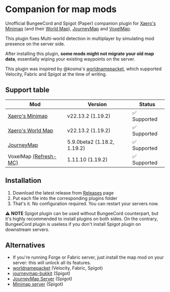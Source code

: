 # Companion for map mods
Unofficial BungeeCord and Spigot (Paper) companion plugin for
[Xaero's Minimap](https://www.curseforge.com/minecraft/mc-mods/xaeros-minimap)
(and their [World Map](https://www.curseforge.com/minecraft/mc-mods/xaeros-world-map)),
[JourneyMap](https://www.curseforge.com/minecraft/mc-mods/journeymap) and
[VoxelMap](https://discord.gg/Me4GWVGWhe).

This plugin fixes Multi-world detection in multiplayer by simulating mod presence on
the server side.

After installing this plugin, **some mods might not migrate your old map data**, essentially
wiping your existing waypoints on the server.

This plugin was inspired by @kosma's [worldnamepacket](https://github.com/kosma/worldnamepacket),
which supported Velocity, Fabric and Spigot at the time of writing.

## Support table
| Mod                                                                                | Version                     | Status      |
|------------------------------------------------------------------------------------|-----------------------------|-------------|
| [Xaero's Minimap](https://www.curseforge.com/minecraft/mc-mods/xaeros-minimap)     | v22.13.2 (1.19.2)           | ✅ Supported |
| [Xaero's World Map](https://www.curseforge.com/minecraft/mc-mods/xaeros-world-map) | v22.13.2 (1.19.2)           | ✅ Supported |
| [JourneyMap](https://www.curseforge.com/minecraft/mc-mods/journeymap)              | 5.9.0beta2 (1.18.2, 1.19.2) | ✅ Supported |
| VoxelMap [(Refresh-MC)](https://discord.gg/Me4GWVGWhe)                             | 1.11.10 (1.19.2)            | ✅ Supported |

## Installation
1. Download the latest release from [Releases](https://github.com/turikhay/MapModCompanion/releases) page
2. Put each file into the corresponding plugins folder
3. That's it. No configuration required. You can restart your servers now.

⚠️ **NOTE** Spigot plugin can be used without BungeeCord counterpart, but it's highly recommended to install
plugins on both sides. On the contrary, BungeeCord plugin is useless if you don't install Spigot plugin on
downstream servers.

## Alternatives
- If you're running Forge or Fabric server, just install the map mod on your server: this will unlock all its
  features.
- [worldnamepacket](https://github.com/kosma/worldnamepacket) (Velocity, Fabric, Spigot)
- [journeymap-bukkit](https://github.com/TeamJM/journeymap-bukkit) (Spigot)
- [JourneyMap Server](https://www.curseforge.com/minecraft/mc-mods/journeymap-server) (Spigot)
- [Minimap server](https://github.com/Ewpratten/MinimapServer) (Spigot)